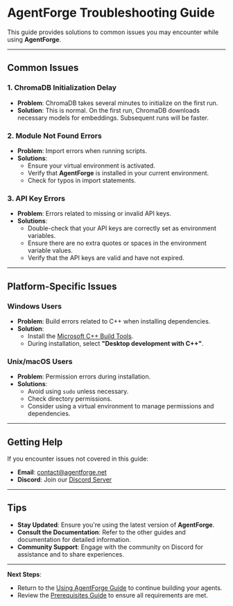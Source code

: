 # AgentForge Troubleshooting Guide

This guide provides solutions to common issues you may encounter while using **AgentForge**.

---

## Common Issues

### 1. ChromaDB Initialization Delay

- **Problem**: ChromaDB takes several minutes to initialize on the first run.
- **Solution**: This is normal. On the first run, ChromaDB downloads necessary models for embeddings. Subsequent runs will be faster.

### 2. Module Not Found Errors

- **Problem**: Import errors when running scripts.
- **Solutions**:
  - Ensure your virtual environment is activated.
  - Verify that **AgentForge** is installed in your current environment.
  - Check for typos in import statements.

### 3. API Key Errors

- **Problem**: Errors related to missing or invalid API keys.
- **Solutions**:
  - Double-check that your API keys are correctly set as environment variables.
  - Ensure there are no extra quotes or spaces in the environment variable values.
  - Verify that the API keys are valid and have not expired.

---

## Platform-Specific Issues

### Windows Users

- **Problem**: Build errors related to C++ when installing dependencies.
- **Solution**:
  - Install the [Microsoft C++ Build Tools](https://visualstudio.microsoft.com/visual-cpp-build-tools/).
  - During installation, select **"Desktop development with C++"**.

### Unix/macOS Users

- **Problem**: Permission errors during installation.
- **Solutions**:
  - Avoid using `sudo` unless necessary.
  - Check directory permissions.
  - Consider using a virtual environment to manage permissions and dependencies.

---

## Getting Help

If you encounter issues not covered in this guide:

- **Email**: [contact@agentforge.net](mailto:contact@agentforge.net)
- **Discord**: Join our [Discord Server](https://discord.gg/ttpXHUtCW6)

---

## Tips

- **Stay Updated**: Ensure you're using the latest version of **AgentForge**.
- **Consult the Documentation**: Refer to the other guides and documentation for detailed information.
- **Community Support**: Engage with the community on Discord for assistance and to share experiences.

---

**Next Steps**:

- Return to the [Using AgentForge Guide](UsingAgentForge.md) to continue building your agents.
- Review the [Prerequisites Guide](PrerequisitesGuide.md) to ensure all requirements are met.
